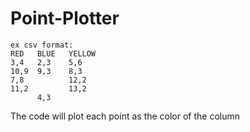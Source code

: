 # Point-Plotter
```
ex csv format:
RED   BLUE   YELLOW
3,4   2,3    5,6
10,9  9,3    8,3
7,8          12,2
11,2         13,2
      4,3
```      
      
      
The code will plot each point as the color of the column
